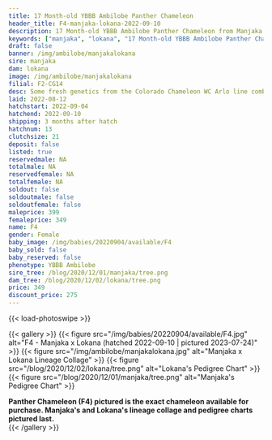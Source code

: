 ```yaml
---
title: 17 Month-old YBBB Ambilobe Panther Chameleon
header_title: F4-manjaka-lokana-2022-09-10
description: 17 Month-old YBBB Ambilobe Panther Chameleon from Manjaka and Lokana. Some fresh genetics from the Colorado Chameleon WC Arlo line combined with a female from Chromatic Chameleons. A great combination unrelated to anything we have! We've included sire and dam dendrograms if available, but you can view our Manjaka or Lokana breeder pages for more information.
keywords: ["manjaka", "lokana", "17 Month-old YBBB Ambilobe Panther Chameleon", "baby chameleons for sale", "buy panther chameleon", "panther for sale", "panther chameleon price", "ambilobe panther chameleon for sale"]
draft: false
banner: /img/ambilobe/manjakalokana
sire: manjaka
dam: lokana
image: /img/ambilobe/manjakalokana
filial: F2-CG14
desc: Some fresh genetics from the Colorado Chameleon WC Arlo line combined with a female from Chromatic Chameleons. A great combination unrelated to anything we have!
laid: 2022-08-12
hatchstart: 2022-09-04
hatchend: 2022-09-10
shipping: 3 months after hatch
hatchnum: 13
clutchsize: 21
deposit: false
listed: true
reservedmale: NA
totalmale: NA
reservedfemale: NA
totalfemale: NA
soldout: false
soldoutmale: false
soldoutfemale: false
maleprice: 399
femaleprice: 349
name: F4
gender: Female
baby_image: /img/babies/20220904/available/F4
baby_sold: false
baby_reserved: false
phenotype: YBBB Ambilobe
sire_tree: /blog/2020/12/01/manjaka/tree.png
dam_tree: /blog/2020/12/02/lokana/tree.png
price: 349
discount_price: 275
---
```


{{< load-photoswipe >}}

{{< gallery >}}
  {{< figure src="/img/babies/20220904/available/F4.jpg" alt="F4 - Manjaka x Lokana (hatched 2022-09-10 | pictured 2023-07-24)" >}}
  {{< figure src="/img/ambilobe/manjakalokana.jpg" alt="Manjaka x Lokana Lineage Collage" >}}
  {{< figure src="/blog/2020/12/02/lokana/tree.png" alt="Lokana's Pedigree Chart" >}}
  {{< figure src="/blog/2020/12/01/manjaka/tree.png" alt="Manjaka's Pedigree Chart" >}}
  <figcaption><strong>Panther Chameleon (F4) pictured is the exact chameleon available for purchase. Manjaka's and Lokana's lineage collage and pedigree charts pictured last.</strong></figcaption>
{{< /gallery >}}
